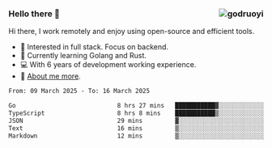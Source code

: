 ### Hello there 👋 <img align="right" src="https://github-readme-stats.vercel.app/api?username=godruoyi&show_icons=true" alt="godruoyi" />

Hi there, I work remotely and enjoy using open-source and efficient tools.

- 🔭 Interested in full stack. Focus on backend.
- 🌱 Currently learning Golang and Rust.
- 💻 With 6 years of development working experience.
- 👒 [About me more](https://godruoyi.com/posts/about-godruoyi).



<!--START_SECTION:waka-->

```txt
From: 09 March 2025 - To: 16 March 2025

Go                            8 hrs 27 mins   ███████████▓░░░░░░░░░░░░░   46.75 %
TypeScript                    8 hrs 8 mins    ███████████▒░░░░░░░░░░░░░   44.95 %
JSON                          29 mins         ▓░░░░░░░░░░░░░░░░░░░░░░░░   02.73 %
Text                          16 mins         ▒░░░░░░░░░░░░░░░░░░░░░░░░   01.51 %
Markdown                      12 mins         ▒░░░░░░░░░░░░░░░░░░░░░░░░   01.19 %
```

<!--END_SECTION:waka-->
